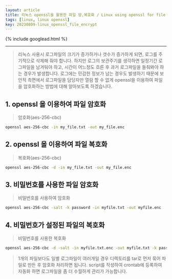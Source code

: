 ```yaml
---
layout: article
title: 리눅스 openssl을 활용한 파일 암,복호화 / Linux using openssl for file encryption
tags: [linux, linux openssl]
key: 20230809-linux_openssl_file_encrypt
---
```


{% include googlead.html %}

---
> 리눅스 사용시 로그파일의 크기가 증가하거나 갯수가 증가하게 되면, 로그를 주기적으로 삭제해 줘야 합니다.
> 하지만 로그의 보관주기를 생각하면 일정기간 로그파일을 남겨둬야 하고, 시간이 어느정도 흐른 후
> 과거 로그파일을 들춰봐야 하는 경우가 발생합니다. 로그에는 민감한 정보가 남는 경우도 발생하기 때문에
> 보안적 측면에서 로그파일을 담당자만 열람 할 수 없게 openssl을 이용하여 파일을 암호화하는 방법에 대해 알아보도록 하겠습니다.


## 1. openssl 을 이용하여 파일 암호화

> 암호화(aes-256-cbc)

```bash
openssl aes-256-cbc -in my_file.txt -out my_file.enc
```

## 2. openssl 을 이용하여 파일 복호화

> 복호화(aes-256-cbc)

```bash
openssl aes-256-cbc -d -in my_file.txt -out my_file.enc
```

## 3. 비밀번호를 사용한 파일 암호화

> 비밀번호를 사용하여 암호화

```bash
openssl aes-256-cbc -salt -k password -in myfile.txt -out myfile.enc
```

## 4. 비밀번호가 설정된 파일의 복호화

> 비밀번호를 사용한 복호화

```bash
openssl aes-256-cbc -d -salt -in myfile.txt.enc -out myfile.txt -k password

```

> 1개의 파일보다도 일별 로그파일이 여러개일 경우 디렉토리를 tar로 먼저 묶어 파일로 만든 후
> 암호화 처리하면 됩니다. script를 작성하여 crontab에 등록하여 자동화 하면
> 로그파일을 좀 더 수월하게 관리가 가능합니다.

